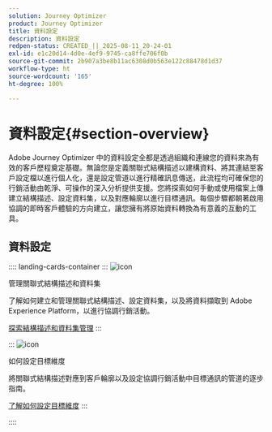```yaml
---
solution: Journey Optimizer
product: Journey Optimizer
title: 資料設定
description: 資料設定
redpen-status: CREATED_||_2025-08-11_20-24-01
exl-id: e1c20d14-4d0e-4ef9-9745-ca8ffe706f0b
source-git-commit: 2b907a3be8b11ac6308d0b563e122c88478d1d37
workflow-type: ht
source-wordcount: '165'
ht-degree: 100%

---
```


# 資料設定{#section-overview}

Adobe Journey Optimizer 中的資料設定全都是透過組織和連線您的資料來為有效的客戶歷程奠定基礎。無論您是定義關聯式結構描述以建構資料、將其連結至客戶設定檔以進行個人化，還是設定管道以進行精確訊息傳送，此流程均可確保您的行銷活動由乾淨、可操作的深入分析提供支援。您將探索如何手動或使用檔案上傳建立結構描述、設定資料集，以及對應輪廓以進行目標通訊。每個步驟都朝著啟用協調的即時客戶體驗的方向建立，讓您擁有將原始資料轉換為有意義的互動的工具。

## 資料設定

:::: landing-cards-container
:::
![icon](https://cdn.experienceleague.adobe.com/icons/gear.svg)

管理關聯式結構描述和資料集

了解如何建立和管理關聯式結構描述、設定資料集，以及將資料擷取到 Adobe Experience Platform，以進行協調行銷活動。

[探索結構描述和資料集管理](schemas-datasets-landing-page.md)
:::

:::
![icon](https://cdn.experienceleague.adobe.com/icons/bullseye.svg)

如何設定目標維度

將關聯式結構描述對應到客戶輪廓以及設定協調行銷活動中目標通訊的管道的逐步指南。

[了解如何設定目標維度](../using/orchestrated/target-dimension.md)
:::

::::
